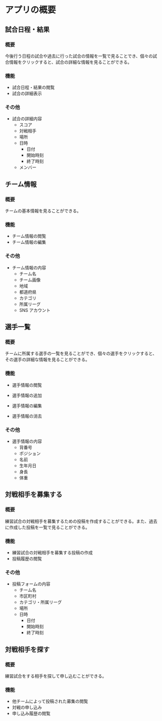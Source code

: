 # アプリの概要

## 試合日程・結果

### 概要

今後行う日程の試合や過去に行った試合の情報を一覧で見ることでき、個々の試合情報をクリックすると、試合の詳細な情報を見ることができる。

### 機能

-   試合日程・結果の閲覧
-   試合の詳細表示

### その他

-   試合の詳細内容
    -   スコア
    -   対戦相手
    -   場所
    -   日時
        -   日付
        -   開始時刻
        -   終了時刻
    -   メンバー

## チーム情報

### 概要

チームの基本情報を見ることができる。

### 機能

-   チーム情報の閲覧
-   チーム情報の編集

### その他

-   チーム情報の内容
    -   チーム名
    -   チーム画像
    -   地域
    -   都道府県
    -   カテゴリ
    -   所属リーグ
    -   SNS アカウント

## 選手一覧

### 概要

チームに所属する選手の一覧を見ることができ、個々の選手をクリックすると、その選手の詳細な情報を見ることができる。

### 機能

-   選手情報の閲覧
-   選手情報の追加
-   選手情報の編集

-   選手情報の消去

### その他

-   選手情報の内容
    -   背番号
    -   ポジション
    -   名前
    -   生年月日
    -   身長
    -   体重

## 対戦相手を募集する

### 概要

練習試合の対戦相手を募集するための投稿を作成することができる。また、過去に作成した投稿を一覧で見ることができる。

### 機能

-   練習試合の対戦相手を募集する投稿の作成
-   投稿履歴の閲覧

### その他

-   投稿フォームの内容
    -   チーム名
    -   市区町村
    -   カテゴリ・所属リーグ
    -   場所
    -   日時
        -   日付
        -   開始時刻
        -   終了時刻

## 対戦相手を探す

### 概要

練習試合をする相手を探して申し込むことができる。

### 機能

-   他チームによって投稿された募集の閲覧
-   対戦の申し込み
-   申し込み履歴の閲覧
